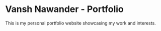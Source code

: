# Vansh Nawander - Portfolio

This is my personal portfolio website showcasing my work and interests.

